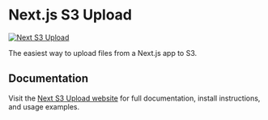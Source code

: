 # Next.js S3 Upload

[![Next S3 Upload](https://next-s3-upload.codingvalue.com/og-image.png)](https://next-s3-upload.codingvalue.com/)

The easiest way to upload files from a Next.js app to S3.

## Documentation

Visit the [Next S3 Upload website](https://next-s3-upload.codingvalue.com/) for full documentation, install instructions, and usage examples.

